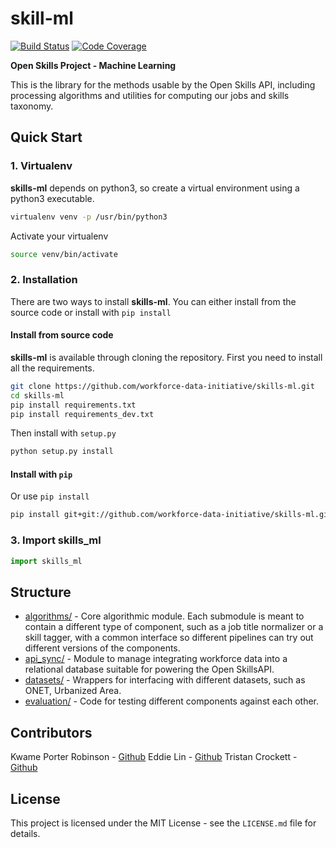 skill-ml
=========

[![Build Status](https://travis-ci.org/workforce-data-initiative/skills-ml.svg?branch=master)](https://travis-ci.org/workforce-data-initiative/skills-ml)
[![Code Coverage](https://codecov.io/gh/workforce-data-initiative/skills-ml/branch/master/graph/badge.svg)](https://codecov.io/gh/workforce-data-initiative/skills-ml)

**Open Skills Project - Machine Learning**

This is the library for the methods usable by the Open Skills API, including processing algorithms and utilities for computing our jobs and skills taxonomy.



Quick Start
-----------
### 1. Virtualenv
**skills-ml** depends on python3, so create a virtual environment using a python3 executable.

```bash
virtualenv venv -p /usr/bin/python3
``` 
Activate your virtualenv

```bash    
source venv/bin/activate
```

### 2. Installation

There are two ways to install **skills-ml**. You can either install from the source code or install with `pip install`

#### Install from source code

**skills-ml** is available through cloning the repository. First you need to install all the requirements.

```bash
git clone https://github.com/workforce-data-initiative/skills-ml.git
cd skills-ml
pip install requirements.txt
pip install requirements_dev.txt
```

Then install with `setup.py`

```bash  
python setup.py install
```

#### Install with `pip`

Or use `pip install`
    
```bash
pip install git+git://github.com/workforce-data-initiative/skills-ml.git@master
```

### 3. Import skills_ml
```python
import skills_ml
```

Structure
----------
- [algorithms/](https://github.com/workforce-data-initiative/skills-ml/tree/documentation/skills_ml/algorithms) - Core algorithmic module. Each submodule is meant to contain a different type of component, such as a job title normalizer or a skill tagger, with a common interface so different pipelines can try out different versions of the components.
- [api_sync/](https://github.com/workforce-data-initiative/skills-ml/tree/documentation/skills_ml/api_sync) - Module to manage integrating workforce data into a relational database suitable for powering the Open SkillsAPI.
- [datasets/](https://github.com/workforce-data-initiative/skills-ml/tree/documentation/skills_ml/datasets) - Wrappers for interfacing with different datasets, such as ONET, Urbanized Area.
- [evaluation/](https://github.com/workforce-data-initiative/skills-ml/tree/documentation/skills_ml/evaluation) - Code for testing different components against each other.


Contributors
----------
Kwame Porter Robinson - [Github](https://github.com/robinsonkwame)
Eddie Lin - [Github](https://github.com/tweddielin)
Tristan Crockett - [Github](https://github.com/thcrock)


License
-------
This project is licensed under the MIT License - see the `LICENSE.md` file for details.
